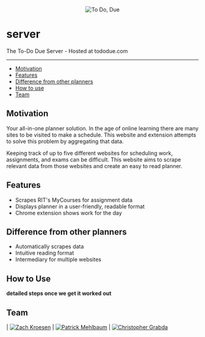 <div align="center">
	<img src="AddLogo" alt="To Do, Due"/>
</div>

# server
The To-Do Due Server - Hosted at tododue.com

---

<!-- TOC -->

- [Motivation](#motivation)
- [Features](#features)
- [Difference from other planners](#difference-from-other-planners)
- [How to use](#How-to-use)
- [Team](#team)

<!-- /TOC -->

## Motivation

Your all-in-one planner solution. In the age of online learning there are many sites to be visited to make a schedule. This website and extension attempts to solve this problem by aggregating that data.

Keeping track of up to five different websites for scheduling work, assignments, and exams can be difficult. This website aims to scrape relevant data from those websites and create an easy to read planner.

## Features

- Scrapes RIT's MyCourses for assignment data
- Displays planner in a user-friendly, readable format
- Chrome extension shows work for the day

## Difference from other planners

- Automatically scrapes data
- Intuitive reading format
- Intermediary for multiple websites

## How to Use

**detailed steps once we get it worked out**

## Team

| [![Zach Kroesen](https://github.com/GlitchyCzE.png?size=100)](https://github.com/GlitchyCzE) | [![Patrick Mehlbaum](https://github.com/pmehlb.png?size=100)](https://github.com/pmehlb) | [![Christopher Grabda](https://github.com/CGrabda.png?size=100)](https://github.com/CGrabda)